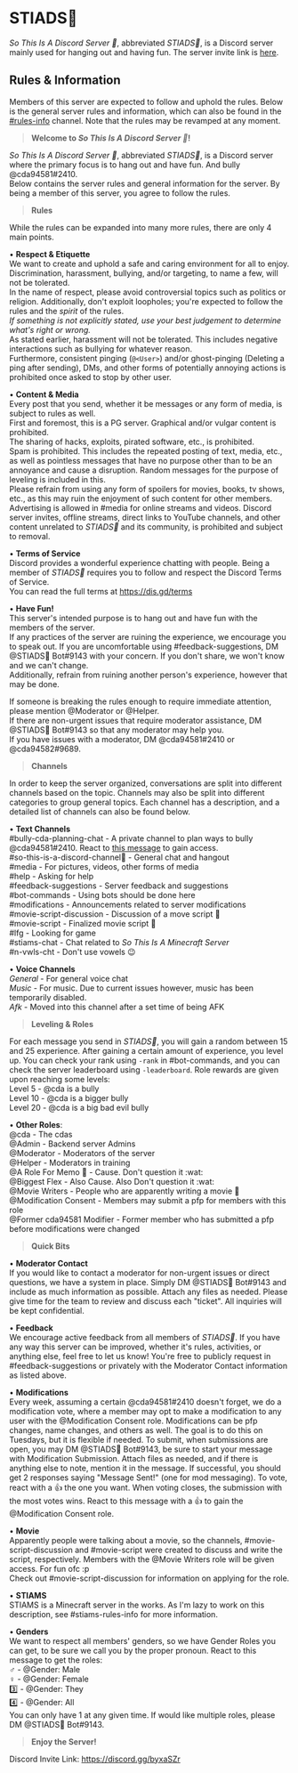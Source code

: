 # STIADS👀
*So This Is A Discord Server 👀*, abbreviated *STIADS👀*, is a Discord server mainly used for hanging out and having fun. The server invite link is [here](https://discord.gg/byxaSZr).

## Rules & Information
Members of this server are expected to follow and uphold the rules. Below is the general server rules and information, which can also be found in the [#rules-info](https://discord.com/channels/760613444323115018/760613526754164777) channel. Note that the rules may be revamped at any moment.

> **Welcome to *So This Is A Discord Server :eyes:*!**

*So This Is A Discord Server :eyes:*, abbreviated *STIADS:eyes:*, is a Discord server where the primary focus is to hang out and have fun. And bully @cda94581#2410.  
Below contains the server rules and general information for the server. By being a member of this server, you agree to follow the rules.

> **Rules**

While the rules can be expanded into many more rules, there are only 4 main points.

• **Respect & Etiquette**  
We want to create and uphold a safe and caring environment for all to enjoy. Discrimination, harassment, bullying, and/or targeting, to name a few, will not be tolerated.  
In the name of respect, please avoid controversial topics such as politics or religion. Additionally, don't exploit loopholes; you're expected to follow the rules and the *spirit* of the rules.  
*If something is not explicitly stated, use your best judgement to determine what's right or wrong.*  
As stated earlier, harassment will not be tolerated. This includes negative interactions such as bullying for whatever reason.  
Furthermore, consistent pinging (`@<User>`) and/or ghost-pinging (Deleting a ping after sending), DMs, and other forms of potentially annoying actions is prohibited once asked to stop by other user.

• **Content & Media**  
Every post that you send, whether it be messages or any form of media, is subject to rules as well.  
First and foremost, this is a PG server. Graphical and/or vulgar content is prohibited.  
The sharing of hacks, exploits, pirated software, etc., is prohibited.  
Spam is prohibited. This includes the repeated posting of text, media, etc., as well as pointless messages that have no purpose other than to be an annoyance and cause a disruption. Random messages for the purpose of leveling is included in this.  
Please refrain from using any form of spoilers for movies, books, tv shows, etc., as this may ruin the enjoyment of such content for other members.  
Advertising is allowed in #media for online streams and videos. Discord server invites, offline streams, direct links to YouTube channels, and other content unrelated to *STIADS:eyes:* and its community, is prohibited and subject to removal.

• **Terms of Service**  
Discord provides a wonderful experience chatting with people. Being a member of *STIADS:eyes:* requires you to follow and respect the Discord Terms of Service.  
You can read the full terms at <https://dis.gd/terms>

• **Have Fun!**  
This server's intended purpose is to hang out and have fun with the members of the server.  
If any practices of the server are ruining the experience, we encourage you to speak out. If you are uncomfortable using #feedback-suggestions, DM @STIADS👀 Bot#9143 with your concern. If you don't share, we won't know and we can't change.  
Additionally, refrain from ruining another person's experience, however that may be done.

If someone is breaking the rules enough to require immediate attention, please mention @Moderator or @Helper.  
If there are non-urgent issues that require moderator assistance, DM @STIADS👀 Bot#9143 so that any moderator may help you.  
If you have issues with a moderator, DM @cda94581#2410 or @cda94582#9689.

> **Channels**

In order to keep the server organized, conversations are split into different channels based on the topic. Channels may also be split into different categories to group general topics. Each channel has a description, and a detailed list of channels can also be found below.

• **Text Channels**  
#bully-cda-planning-chat - A private channel to plan ways to bully @cda94581#2410. React to [this message](https://discord.com/channels/760613444323115018/760628208868655128/805113734901006357) to gain access.  
#so-this-is-a-discord-channel👀 - General chat and hangout  
#media - For pictures, videos, other forms of media  
#help - Asking for help  
#feedback-suggestions - Server feedback and suggestions  
#bot-commands - Using bots should be done here  
#modifications - Announcements related to server modifications  
#movie-script-discussion - Discussion of a move script :eyes:  
#movie-script - Finalized movie script :eyes:  
#lfg - Looking for game  
#stiams-chat - Chat related to *So This Is A Minecraft Server*  
#n-vwls-cht - Don't use vowels :wink:

• **Voice Channels**  
*General* - For general voice chat  
*Music* - For music. Due to current issues however, music has been temporarily disabled.  
*Afk* - Moved into this channel after a set time of being AFK

> **Leveling & Roles**

For each message you send in *STIADS:eyes:*, you will gain a random between 15 and 25 experience. After gaining a certain amount of experience, you level up. You can check your rank using `-rank` in #bot-commands, and you can check the server leaderboard using `-leaderboard`. Role rewards are given upon reaching some levels:  
Level 5 - @cda is a bully  
Level 10 - @cda is a bigger bully  
Level 20 - @cda is a big bad evil bully

 • **Other Roles**:  
@cda - The cdas  
@Admin - Backend server Admins  
@Moderator - Moderators of the server  
@Helper - Moderators in training  
@A Role For Memo 👀 - Cause. Don't question it :wat:  
@Biggest Flex - Also Cause. Also Don't question it :wat:  
@Movie Writers - People who are apparently writing a movie :eyes:  
@Modification Consent - Members may submit a pfp for members with this role  
@Former cda94581 Modifier - Former member who has submitted a pfp before modifications were changed

> **Quick Bits**

• **Moderator Contact**  
If you would like to contact a moderator for non-urgent issues or direct questions, we have a system in place. Simply DM @STIADS👀 Bot#9143 and include as much information as possible. Attach any files as needed. Please give time for the team to review and discuss each "ticket". All inquiries will be kept confidential.

• **Feedback**  
We encourage active feedback from all members of *STIADS:eyes:*. If you have any way this server can be improved, whether it's rules, activities, or anything else, feel free to let us know! You're free to publicly request in #feedback-suggestions or privately with the Moderator Contact information as listed above.

• **Modifications**  
Every week, assuming a certain @cda94581#2410 doesn't forget, we do a modification vote, where a member may opt to make a modification to any user with the @Modification Consent role. Modifications can be pfp changes, name changes, and others as well. The goal is to do this on Tuesdays, but it is flexible if needed. To submit, when submissions are open, you may DM @STIADS👀 Bot#9143, be sure to start your message with Modification Submission. Attach files as needed, and if there is anything else to note, mention it in the message. If successful, you should get 2 responses saying "Message Sent!" (one for mod messaging). To vote, react with a :thumbsup: the one you want. When voting closes, the submission with the most votes wins. React to this message with a :thumbsup: to gain the @Modification Consent role.

• **Movie**  
Apparently people were talking about a movie, so the channels, #movie-script-discussion and #movie-script were created to discuss and write the script, respectively. Members with the @Movie Writers role will be given access. For fun ofc :p  
Check out #movie-script-discussion for information on applying for the role.

• **STIAMS**  
STIAMS is a Minecraft server in the works. As I'm lazy to work on this description, see #stiams-rules-info for more information.

• **Genders**  
We want to respect all members' genders, so we have Gender Roles you can get, to be sure we call you by the proper pronoun.
React to this message to get the roles:  
:male_sign: - @Gender: Male  
:female_sign: - @Gender: Female  
:three: - @Gender: They  
:four: - @Gender: All  
You can only have 1 at any given time. If would like multiple roles, please DM @STIADS👀 Bot#9143.

> **Enjoy the Server!**

Discord Invite Link: <https://discord.gg/byxaSZr>